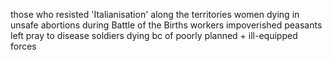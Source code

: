 those who resisted 'Italianisation' along the territories
women dying in unsafe abortions during Battle of the Births
workers impoverished
peasants left pray to disease
soldiers dying bc of poorly planned + ill-equipped forces